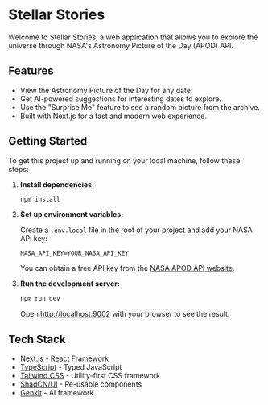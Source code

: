 # Stellar Stories

Welcome to Stellar Stories, a web application that allows you to explore the universe through NASA's Astronomy Picture of the Day (APOD) API.

## Features

- View the Astronomy Picture of the Day for any date.
- Get AI-powered suggestions for interesting dates to explore.
- Use the "Surprise Me" feature to see a random picture from the archive.
- Built with Next.js for a fast and modern web experience.

## Getting Started

To get this project up and running on your local machine, follow these steps:

1.  **Install dependencies:**
    ```bash
    npm install
    ```

2.  **Set up environment variables:**

    Create a `.env.local` file in the root of your project and add your NASA API key:
    ```
    NASA_API_KEY=YOUR_NASA_API_KEY
    ```
    You can obtain a free API key from the [NASA APOD API website](https://api.nasa.gov/).

3.  **Run the development server:**
    ```bash
    npm run dev
    ```

    Open [http://localhost:9002](http://localhost:9002) with your browser to see the result.

## Tech Stack

- [Next.js](https://nextjs.org/) - React Framework
- [TypeScript](https://www.typescriptlang.org/) - Typed JavaScript
- [Tailwind CSS](https://tailwindcss.com/) - Utility-first CSS framework
- [ShadCN/UI](https://ui.shadcn.com/) - Re-usable components
- [Genkit](https://firebase.google.com/docs/genkit) - AI framework
